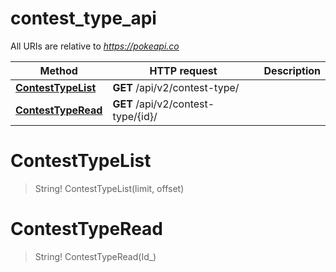 # contest_type_api

All URIs are relative to *https://pokeapi.co*

Method | HTTP request | Description
------------- | ------------- | -------------
[**ContestTypeList**](contest_type_api.md#ContestTypeList) | **GET** /api/v2/contest-type/ | 
[**ContestTypeRead**](contest_type_api.md#ContestTypeRead) | **GET** /api/v2/contest-type/{id}/ | 


<a name="ContestTypeList"></a>
# **ContestTypeList**
> String! ContestTypeList(limit, offset)


<a name="ContestTypeRead"></a>
# **ContestTypeRead**
> String! ContestTypeRead(Id_)


